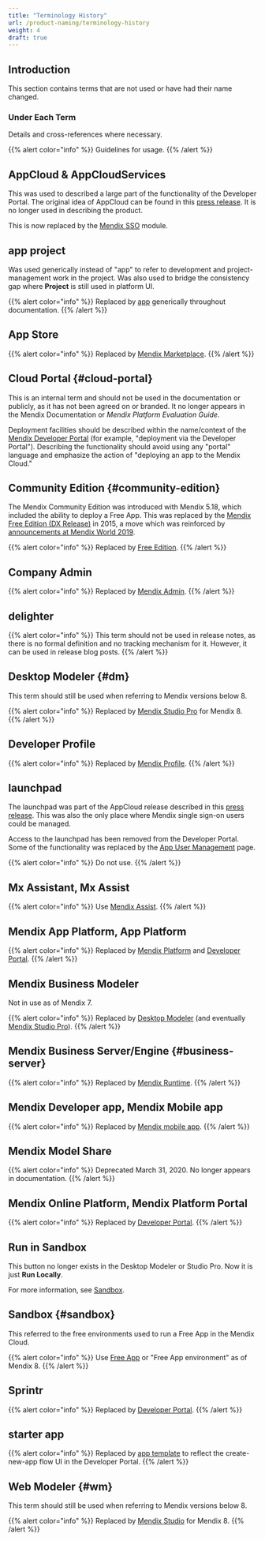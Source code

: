 ```yaml
---
title: "Terminology History"
url: /product-naming/terminology-history
weight: 4
draft: true
---
```


## Introduction

This section contains terms that are not used or have had their name changed.

### Under Each Term

Details and cross-references where necessary.

{{% alert color="info" %}}
Guidelines for usage.
{{% /alert %}}

## AppCloud & AppCloudServices

This was used to described a large part of the functionality of the Developer Portal. The original idea of AppCloud can be found in this [press release](https://www.mendix.com/press/new-mendix-appcloud/). It is no longer used in describing the product.

This is now replaced by the [Mendix SSO](/appstore/modules/mendix-sso) module.

## app project

Was used generically instead of "app" to refer to development and project-management work in the project. Was also used to bridge the consistency gap where **Project** is still used in platform UI.

{{% alert color="info" %}}
Replaced by [app](other-terms#app) generically throughout documentation.
{{% /alert %}}

## App Store

{{% alert color="info" %}}
Replaced by [Mendix Marketplace](main-product-names#marketplace).
{{% /alert %}}

## Cloud Portal {#cloud-portal}

This is an internal term and should not be used in the documentation or publicly, as it has not been agreed on or branded. It no longer appears in the Mendix Documentation or *Mendix Platform Evaluation Guide*.

Deployment facilities should be described within the name/context of the [Mendix Developer Portal](main-product-names#devportal) (for example, "deployment via the Developer Portal"). Describing the functionality should avoid using any "portal" language and emphasize the action of "deploying an app to the Mendix Cloud."

## Community Edition {#community-edition}

The Mendix Community Edition was introduced with Mendix 5.18, which included the ability to deploy a Free App. This was replaced by the [Mendix Free Edition (DX Release)](https://www.mendix.com/blog/powering-continuous-innovation-with-the-mendix-free-edition/) in 2015, a move which was reinforced by [announcements at Mendix World 2019](https://www.mendix.com/blog/a-3-step-leap-into-your-digital-future-highlights-from-mendix-world/).

{{% alert color="info" %}}
Replaced by [Free Edition](other-terms#free-edition).
{{% /alert %}}

## Company Admin

{{% alert color="info" %}}
Replaced by [Mendix Admin](other-terms#mendix-admin).
{{% /alert %}}

## delighter

{{% alert color="info" %}}
This term should not be used in release notes, as there is no formal definition and no tracking mechanism for it. However, it can be used in release blog posts.
{{% /alert %}}

## Desktop Modeler {#dm}

This term should still be used when referring to Mendix versions below 8.

{{% alert color="info" %}}
Replaced by [Mendix Studio Pro](main-product-names#pro) for Mendix 8.
{{% /alert %}}

## Developer Profile

{{% alert color="info" %}}
Replaced by [Mendix Profile](other-terms#profile).
{{% /alert %}}

## launchpad

The launchpad was part of the AppCloud release described in this [press release](https://www.mendix.com/press/new-mendix-appcloud/). This was also the only place where Mendix single sign-on users could be managed.

Access to the launchpad has been removed from the Developer Portal. Some of the functionality was replaced by the [App User Management](/developerportal/collaborate/general-settings#managing-app-users) page.

{{% alert color="info" %}}
Do not use.
{{% /alert %}}

## Mx Assistant, Mx Assist

{{% alert color="info" %}}
Use [Mendix Assist](other-terms#mendix-assist).
{{% /alert %}}

## Mendix App Platform, App Platform

{{% alert color="info" %}}
Replaced by [Mendix Platform](main-product-names#platform) and [Developer Portal](main-product-names#devportal).
{{% /alert %}}

## Mendix Business Modeler 

Not in use as of Mendix 7. 

{{% alert color="info" %}}
Replaced by [Desktop Modeler](#dm) (and eventually [Mendix Studio Pro](main-product-names#pro)).
{{% /alert %}}

## Mendix Business Server/Engine {#business-server}

{{% alert color="info" %}}
Replaced by [Mendix Runtime](other-terms#runtime).
{{% /alert %}}

## Mendix Developer app, Mendix Mobile app

{{% alert color="info" %}}
Replaced by [Mendix mobile app](other-terms#mendix-mobile-app).
{{% /alert %}}

## Mendix Model Share

{{% alert color="info" %}}
Deprecated March 31, 2020. No longer appears in documentation.
{{% /alert %}}

## Mendix Online Platform, Mendix Platform Portal

{{% alert color="info" %}}
Replaced by [Developer Portal](main-product-names#devportal).
{{% /alert %}}

## Run in Sandbox

This button no longer exists in the Desktop Modeler or Studio Pro. Now it is just **Run Locally**.

For more information, see [Sandbox](#sandbox).

## Sandbox {#sandbox}

This referred to the free environments used to run a Free App in the Mendix Cloud.

{{% alert color="info" %}}
Use [Free App](other-terms#free-app) or "Free App environment" as of Mendix 8.
{{% /alert %}}

## Sprintr

{{% alert color="info" %}}
Replaced by [Developer Portal](main-product-names#devportal).
{{% /alert %}}

## starter app

{{% alert color="info" %}}
Replaced by [app template](other-terms#app-template) to reflect the create-new-app flow UI in the Developer Portal.
{{% /alert %}}

## Web Modeler {#wm}

This term should still be used when referring to Mendix versions below 8.

{{% alert color="info" %}}
Replaced by [Mendix Studio](main-product-names#studio) for Mendix 8.
{{% /alert %}}
